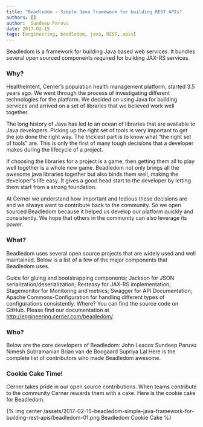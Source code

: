 ```yaml
---
title: "Beadledom - Simple Java framework for building REST APIs"
authors: []
author:  Sundeep Paruvu
date: 2017-02-15
tags: [engineering, beadledom, java, REST, apis]
---
```


Beadledom is a framework for building Java based web services. It bundles several open sourced components required for building JAX-RS services.

### Why?
HealtheIntent, Cerner’s population health management platform, started 3.5 years ago. We went through the process of investigating different technologies for the platform. We decided on using Java for building  services and arrived on a set of libraries that we believed work well together.

The long history of Java has led to an ocean of libraries that are available to Java developers. Picking up the right set of tools is very important to get the job done the right way. The trickiest part is to know what  “the right set of tools” are. This is only the first of many tough decisions that a developer makes during the lifecycle of a project.

If choosing the libraries for a project is a game, then getting them all to play well together is a whole new game. Beadledom not only brings all the awesome java libraries together but also binds them well, making the developer's life easy. It gives a good head start to the developer by letting them start from a strong foundation.

At Cerner we understand how important and tedious these decisions are and we always want to contribute back to the community. So we open sourced Beadledom because it  helped us develop our platform quickly and consistently. We hope that others in the community can also leverage its power.

### What?
Beadledom uses several open source projects that are widely used and well maintained. Below is a list of a few of the major components that Beadledom uses.

Guice for  gluing  and bootstrapping components;
Jackson for JSON serialization/deserialization;
Resteasy for JAX-RS implementation;
Stagemonitor for Monitoring and metrics;
Swagger for API Documentation;
Apache Commons-Configuration for handling different types of configurations consistently.
Where?
You can find the source code on GitHub.  Please find our documentation at http://engineering.cerner.com/beadledom/.

### Who?
Below are the core developers of Beadledom:
John Leacox
Sundeep Paruvu
Nimesh Subramanian
Brian van de Boogaard
Supriya Lal
Here is the complete list of contributors who made Beadledom awesome.

### Cookie Cake Time!
Cerner takes pride in our open source contributions. When teams contribute to the community Cerner rewards them with a cake. Here is the cookie cake for Beadledom.

{% img center /assets/2017-02-15-beadledom-simple-java-framework-for-building-rest-apis/beadledom-01.png Beadledom Cookie Cake %}

